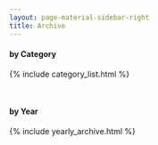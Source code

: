 ```yaml
---
layout: page-material-sidebar-right
title: Archive
---
```

#### by Category
{% include category_list.html %}

<br/>

#### by Year
{% include yearly_archive.html %}